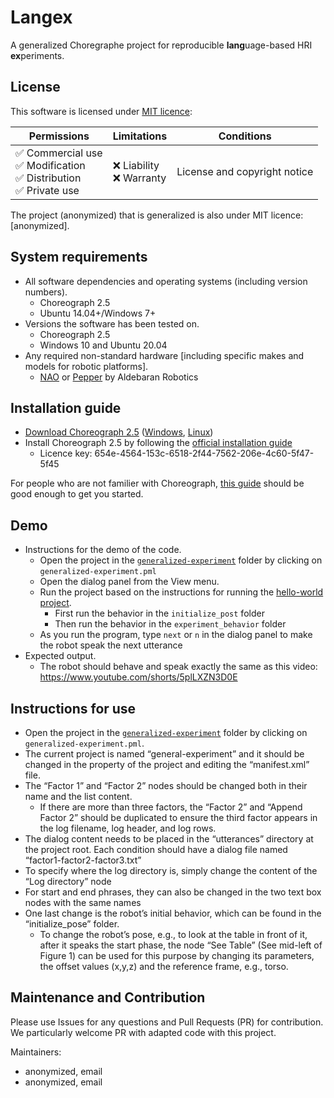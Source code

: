# Langex

A generalized Choregraphe project for reproducible **lang**uage-based HRI **ex**periments.

## License

This software is licensed under [MIT licence](LICENSE):

| Permissions                                                               | Limitations                 | Conditions                   |
|---------------------------------------------------------------------------|-----------------------------|------------------------------|
|  ✅ Commercial use<br> ✅ Modification<br> ✅ Distribution<br> ✅ Private use |  ❌ Liability<br> ❌ Warranty | License and copyright notice |

The project (anonymized) that is generalized is also under MIT licence: [anonymized].

## System requirements
 - All software dependencies and operating systems (including version numbers).
    - Choreograph 2.5
    - Ubuntu 14.04+/Windows 7+
 - Versions the software has been tested on.
    - Choreograph 2.5
    - Windows 10 and Ubuntu 20.04
 - Any required non-standard hardware [including specific makes and models for robotic platforms].
    - [NAO](https://www.aldebaran.com/en/nao) or [Pepper](https://www.aldebaran.com/en/pepper) by Aldebaran Robotics

## Installation guide
 - [Download Choreograph 2.5](https://www.aldebaran.com/en/support/pepper-naoqi-2-9/downloads-softwares) ([Windows](https://community-static.aldebaran.com/resources/2.5.10/Choregraphe/choregraphe-suite-2.5.10.7-win32-setup.exe), [Linux](https://community-static.aldebaran.com/resources/2.5.10/Choregraphe/choregraphe-suite-2.5.10.7-linux64-setup.run))
 - Install Choreograph 2.5 by following the [official installation guide](http://doc.aldebaran.com/2-5/software/choregraphe/installing.html)
   - Licence key: 654e-4564-153c-6518-2f44-7562-206e-4c60-5f47-5f45

For people who are not familier with Choreograph, [this guide](http://doc.aldebaran.com/2-5/getting_started/creating_applications/index.html) should be good enough to get you started.

## Demo
 - Instructions for the demo of the code.
   - Open the project in the [`generalized-experiment`](generalized-experiment) folder by clicking on `generalized-experiment.pml`
   - Open the dialog panel from the View menu.
   - Run the project based on the instructions for running the [hello-world project](http://doc.aldebaran.com/2-5/getting_started/helloworld_choregraphe.html).
     - First run the behavior in the `initialize_post` folder
     - Then run the behavior in the `experiment_behavior` folder
   - As you run the program, type `next` or `n` in the dialog panel to make the robot speak the next utterance
 - Expected output.
   - The robot should behave and speak exactly the same as this video: https://www.youtube.com/shorts/5plLXZN3D0E

## Instructions for use
 - Open the project in the [`generalized-experiment`](generalized-experiment) folder by clicking on `generalized-experiment.pml`.
 - The current project is named “general-experiment” and it should be changed in the property of the project and editing the “manifest.xml” file.
 - The “Factor 1” and “Factor 2” nodes should be changed both in their name and the list content.
   - If there are more than three factors, the “Factor 2” and “Append Factor 2” should be duplicated to ensure the third factor appears in the log filename, log header, and log rows.
 - The dialog content needs to be placed in the “utterances” directory at the project root. Each condition should have a dialog file named “factor1-factor2-factor3.txt”
 - To specify where the log directory is, simply change the content of the “Log directory” node
 - For start and end phrases, they can also be changed in the two text box nodes with the same names
 - One last change is the robot’s initial behavior, which can be found in the “initialize_pose” folder.
   - To change the robot’s pose, e.g., to look at the table in front of it, after it speaks the start phase, the node “See Table” (See mid-left of Figure 1) can be used for this purpose by changing its parameters, the offset values (x,y,z) and the reference frame, e.g., torso.

## Maintenance and Contribution

Please use Issues for any questions and Pull Requests (PR) for contribution. We particularly welcome PR with adapted code with this project.

Maintainers:
 - anonymized, email
 - anonymized, email
